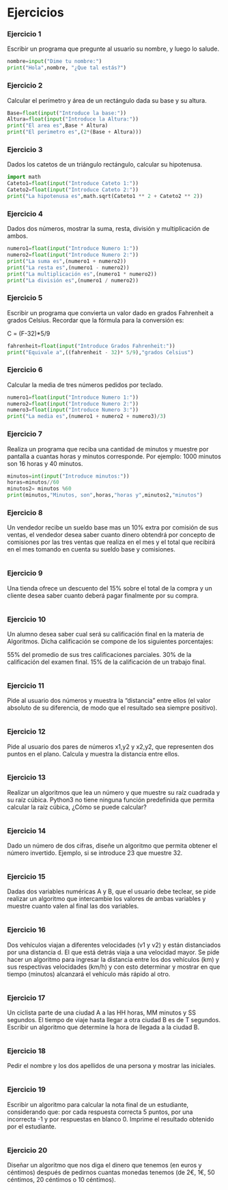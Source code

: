 # Ejercicios

### Ejercicio 1
Escribir un programa que pregunte al usuario su nombre, y luego lo salude.

```python
nombre=input("Dime tu nombre:")
print("Hola",nombre, "¿Que tal estás?")
```

### Ejercicio 2
Calcular el perímetro y área de un rectángulo dada su base y su altura.

```python
Base=float(input("Introduce la base:"))
Altura=float(input("Introduce la Altura:"))
print("El area es",Base * Altura)
print("El perimetro es",(2*(Base + Altura)))
```

### Ejercicio 3
Dados los catetos de un triángulo rectángulo, calcular su hipotenusa.

```python
import math
Cateto1=float(input("Introduce Cateto 1:"))
Cateto2=float(input("Introduce Cateto 2:"))
print("La hipotenusa es",math.sqrt(Cateto1 ** 2 + Cateto2 ** 2))
```

### Ejercicio 4
Dados dos números, mostrar la suma, resta, división y multiplicación de ambos.
```python
numero1=float(input("Introduce Numero 1:"))
numero2=float(input("Introduce Numero 2:"))
print("La suma es",(numero1 + numero2))
print("La resta es",(numero1 - numero2))
print("La multiplicación es",(numero1 * numero2))
print("La división es",(numero1 / numero2))
```

### Ejercicio 5
Escribir un programa que convierta un valor dado en grados Fahrenheit a grados Celsius. Recordar que la fórmula para la conversión es:

C = (F-32)*5/9
```python
fahrenheit=float(input("Introduce Grados Fahrenheit:"))
print("Equivale a",((fahrenheit - 32)* 5/9),"grados Celsius")
```

### Ejercicio 6
Calcular la media de tres números pedidos por teclado.
```python
numero1=float(input("Introduce Numero 1:"))
numero2=float(input("Introduce Numero 2:"))
numero3=float(input("Introduce Numero 3:"))
print("La media es",(numero1 + numero2 + numero3)/3)
```

### Ejercicio 7
Realiza un programa que reciba una cantidad de minutos y muestre por pantalla a cuantas horas y minutos corresponde.
Por ejemplo: 1000 minutos son 16 horas y 40 minutos.
```python
minutos=int(input("Introduce minutos:"))
horas=minutos//60
minutos2= minutos %60
print(minutos,"Minutos, son",horas,"horas y",minutos2,"minutos")
```

### Ejercicio 8
Un vendedor recibe un sueldo base mas un 10% extra por comisión de sus ventas, el vendedor desea saber cuanto dinero obtendrá por concepto de comisiones por las tres ventas que realiza en el mes y el total que recibirá en el mes tomando en cuenta su sueldo base y comisiones.
```python

```

### Ejercicio 9
Una tienda ofrece un descuento del 15% sobre el total de la compra y un cliente desea saber cuanto deberá pagar finalmente por su compra.
```python

```

### Ejercicio 10
Un alumno desea saber cual será su calificación final en la materia de Algoritmos. Dicha calificación se compone de los siguientes porcentajes:

55% del promedio de sus tres calificaciones parciales.
30% de la calificación del examen final.
15% de la calificación de un trabajo final.
```python

```

### Ejercicio 11
Pide al usuario dos números y muestra la “distancia” entre ellos (el valor absoluto de su diferencia, de modo que el resultado sea siempre positivo).
```python

```

### Ejercicio 12
Pide al usuario dos pares de números x1,y2 y x2,y2, que representen dos puntos en el plano. Calcula y muestra la distancia entre ellos.
```python

```

### Ejercicio 13
Realizar un algoritmos que lea un número y que muestre su raíz cuadrada y su raíz cúbica. Python3 no tiene ninguna función predefinida que permita calcular la raíz cúbica, ¿Cómo se puede calcular?
```python

```

### Ejercicio 14
Dado un número de dos cifras, diseñe un algoritmo que permita obtener el número invertido. Ejemplo, si se introduce 23 que muestre 32.
```python

```

### Ejercicio 15
Dadas dos variables numéricas A y B, que el usuario debe teclear, se pide realizar un algoritmo que intercambie los valores de ambas variables y muestre cuanto valen al final las dos variables.
```python

```

### Ejercicio 16
Dos vehículos viajan a diferentes velocidades (v1 y v2) y están distanciados por una distancia d. El que está detrás viaja a una velocidad mayor. Se pide hacer un algoritmo para ingresar la distancia entre los dos vehículos (km) y sus respectivas velocidades (km/h) y con esto determinar y mostrar en que tiempo (minutos) alcanzará el vehículo más rápido al otro.
```python

```

### Ejercicio 17
Un ciclista parte de una ciudad A a las HH horas, MM minutos y SS segundos. El tiempo de viaje hasta llegar a otra ciudad B es de T segundos. Escribir un algoritmo que determine la hora de llegada a la ciudad B.
```python

```

### Ejercicio 18
Pedir el nombre y los dos apellidos de una persona y mostrar las iniciales.
```python

```

### Ejercicio 19
Escribir un algoritmo para calcular la nota final de un estudiante, considerando que: por cada respuesta correcta 5 puntos, por una incorrecta -1 y por respuestas en blanco 0. Imprime el resultado obtenido por el estudiante.
```python

```

### Ejercicio 20
Diseñar un algoritmo que nos diga el dinero que tenemos (en euros y céntimos) después de pedirnos cuantas monedas tenemos (de 2€, 1€, 50 céntimos, 20 céntimos o 10 céntimos).
```python

```
